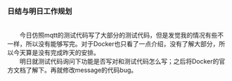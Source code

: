 &emsp;&emsp;&emsp;&emsp;&emsp;&emsp;&emsp;&emsp;&emsp;&emsp;&emsp;&emsp;<h3>日结与明日工作规划</h3>
<br/>
&emsp;&emsp;今日仿照mqtt的测试代码写了大部分的测试代码，但是发觉我的情况有些不一样，所以没有能够写完。对于Docker也只看了一点介绍，没有了解大部分，所以今天算是没有完成昨天的安排。<br/>
&emsp;&emsp;明日就测试代码询问下功能是否写对和测试代码怎么写；之后将Docker的官方文档了解下。再就修改message的代码bug。